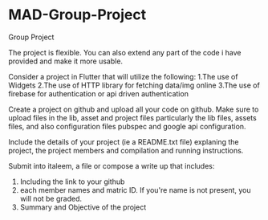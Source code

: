 # MAD-Group-Project
Group Project

The project is flexible. You can also extend any part of the code i have provided and make it more usable.

Consider a project in Flutter that will utilize the following:
1.The use of Widgets
2.The use of HTTP library for fetching data/img online
3.The use of firebase for authentication or api driven authentication

Create a project on github and upload all your code on github. Make sure to upload files in the lib, asset and project files particularly the lib files, assets files, and also configuration files pubspec and google api configuration.

Include the details of your project (ie a README.txt file) explaning the project, the project members and compilation and running instructions.

Submit into italeem, a file or compose a write up that includes:

1. Including the link to your github
2. each member names and matric ID. If you're name is not present, you will not be graded.
3. Summary and Objective of the project
